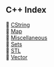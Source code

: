 ## C++ Index

📜 [CString](cstring) <br/>
📜 [Map](map) <br/>
📜 [Miscellaneous](misc) <br/>
📜 [Sets](set) <br/>
📜 [STL](STL) <br/>
📜 [Vector](vector) <br/>

